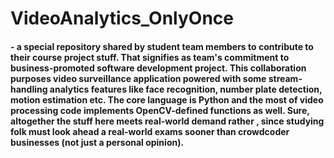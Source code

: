 # VideoAnalytics_OnlyOnce
<h4> - a special repository shared by student team members to contribute to their course project stuff. That signifies as team's commitment to business-promoted software development project. This collaboration purposes video surveillance application powered with some stream-handling analytics features like face recognition, number plate detection, motion estimation etc. The core language is Python and the most of video processing code implements OpenCV-defined functions as well. Sure, altogether the stuff here meets real-world demand rather , since studying folk must look ahead a real-world exams sooner than crowdcoder businesses (not just a personal opinion). </h4>          
